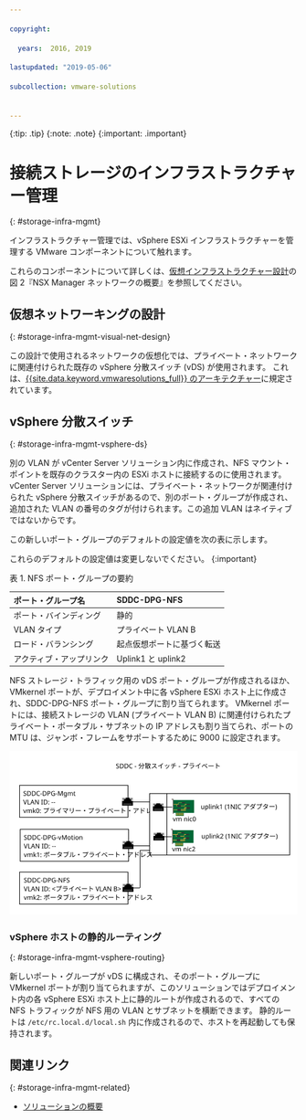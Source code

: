 ```yaml
---

copyright:

  years:  2016, 2019

lastupdated: "2019-05-06"

subcollection: vmware-solutions


---
```


{:tip: .tip}
{:note: .note}
{:important: .important}

# 接続ストレージのインフラストラクチャー管理
{: #storage-infra-mgmt}

インフラストラクチャー管理では、vSphere ESXi インフラストラクチャーを管理する VMware コンポーネントについて触れます。

これらのコンポーネントについて詳しくは、[仮想インフラストラクチャー設計](/docs/services/vmwaresolutions/archiref/solution?topic=vmware-solutions-design_virtualinfrastructure)の図 2『NSX Manager ネットワークの概要』を参照してください。

## 仮想ネットワーキングの設計
{: #storage-infra-mgmt-visual-net-design}

この設計で使用されるネットワークの仮想化では、プライベート・ネットワークに関連付けられた既存の vSphere 分散スイッチ (vDS) が使用されます。 これは、[{{site.data.keyword.vmwaresolutions_full}} のアーキテクチャー](/docs/services/vmwaresolutions/archiref/solution?topic=vmware-solutions-solution_overview)に規定されています。

## vSphere 分散スイッチ
{: #storage-infra-mgmt-vsphere-ds}

別の VLAN が vCenter Server ソリューション内に作成され、NFS マウント・ポイントを既存のクラスター内の ESXi ホストに接続するのに使用されます。 vCenter Server ソリューションには、プライベート・ネットワークが関連付けられた vSphere 分散スイッチがあるので、別のポート・グループが作成され、追加された VLAN の番号のタグが付けられます。この追加 VLAN はネイティブではないからです。

この新しいポート・グループのデフォルトの設定値を次の表に示します。

これらのデフォルトの設定値は変更しないでください。
{:important}

表 1. NFS ポート・グループの要約

| ポート・グループ名 | SDDC-DPG-NFS |
|:--------------- |:------------ |
| ポート・バインディング | 静的 |
| VLAN タイプ | プライベート VLAN B |
| ロード・バランシング | 起点仮想ポートに基づく転送 |
| アクティブ・アップリンク | Uplink1 と uplink2 |

NFS ストレージ・トラフィック用の vDS ポート・グループが作成されるほか、VMkernel ポートが、デプロイメント中に各 vSphere ESXi ホスト上に作成され、SDDC-DPG-NFS ポート・グループに割り当てられます。 VMkernel ポートには、接続ストレージの VLAN (プライベート VLAN B) に関連付けられたプライベート・ポータブル・サブネットの IP アドレスも割り当てられ、ポートの MTU は、ジャンボ・フレームをサポートするために 9000 に設定されます。

![プライベート vDS ポート・グループおよびアップリンク](../../images/private_vds_portgroups_and_uplinks.svg "プライベート vDS ポート・グループおよびアップリンク")

### vSphere ホストの静的ルーティング
{: #storage-infra-mgmt-vsphere-routing}

新しいポート・グループが vDS に構成され、そのポート・グループに VMkernel ポートが割り当てられますが、このソリューションではデプロイメント内の各 vSphere ESXi ホスト上に静的ルートが作成されるので、すべての NFS トラフィックが NFS 用の VLAN とサブネットを横断できます。 静的ルートは `/etc/rc.local.d/local.sh` 内に作成されるので、ホストを再起動しても保持されます。

## 関連リンク
{: #storage-infra-mgmt-related}

* [ソリューションの概要](/docs/services/vmwaresolutions/archiref/solution?topic=vmware-solutions-solution_overview)

